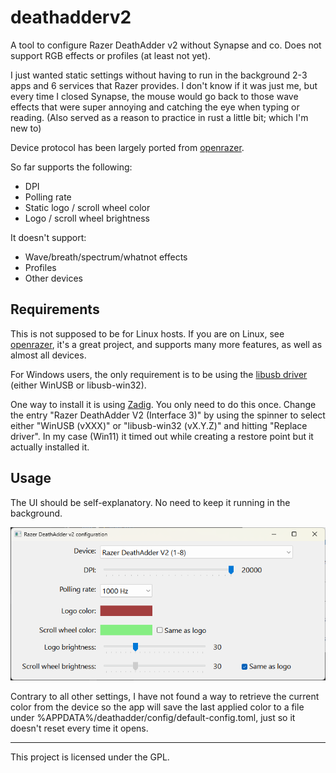# deathadderv2

A tool to configure Razer DeathAdder v2 without Synapse and co. Does not support RGB effects or profiles (at least not yet).

I just wanted static settings without having to run in the background 2-3 apps and 6 services that Razer provides. I don't know if it was just me, but every time I closed Synapse, the mouse would go back to those wave effects that were super annoying and catching the eye when typing or reading. (Also served as a reason to practice in rust a little bit; which I'm new to)

Device protocol has been largely ported from [openrazer](https://github.com/openrazer/openrazer).

So far supports the following:

- DPI
- Polling rate
- Static logo / scroll wheel color
- Logo / scroll wheel brightness

It doesn't support:

- Wave/breath/spectrum/whatnot effects
- Profiles
- Other devices

## Requirements

This is not supposed to be for Linux hosts. If you are on Linux, see [openrazer](https://github.com/openrazer/openrazer), it's a great project, and supports many more features, as well as almost all devices.

For Windows users, the only requirement is to be using the [libusb driver](https://github.com/libusb/libusb/wiki/Windows) (either WinUSB or libusb-win32).

One way to install it is using [Zadig](https://zadig.akeo.ie/). You only need to do this once. Change the entry "Razer DeathAdder V2 (Interface 3)" by using the spinner to select either "WinUSB (vXXX)" or "libusb-win32 (vX.Y.Z)" and hitting "Replace driver". In my case (Win11) it timed out while creating a restore point but it actually installed it.

## Usage

The UI  should be self-explanatory. No need to keep it running in the background.

![UI screenshot](screenshot.png?raw=true "UI screenshot")

Contrary to all other settings, I have not found a way to retrieve the current color from the device so the app will save the last applied color to a file under %APPDATA%/deathadder/config/default-config.toml, just so it doesn't reset every time it opens.

---
This project is licensed under the GPL.